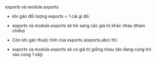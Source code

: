 exports và module.exports

- khi gán đối tượng exports = 1 cái gì đó:
 + exports và module.exports sẽ trỏ sang các giá trị khác nhau (tham chiếu)

- Còn khi gán thuộc tính của exports (exports.abc) thì:
 + exports và module.exports sẽ có giá trị giống nhau (do đang cùng trỏ vào cùng 1 obj)